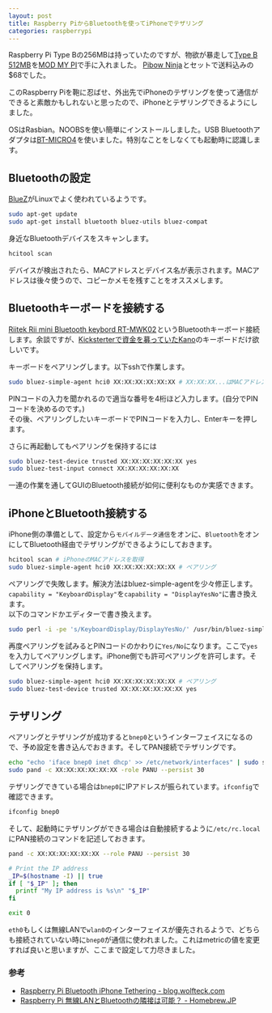 ```yaml
---
layout: post
title: Raspberry PiからBluetoothを使ってiPhoneでテザリング
categories: raspberrypi
---
```

Raspberry Pi Type Bの256MBは持っていたのですが、物欲が暴走して<a href="http://www.amazon.co.jp/gp/product/B00CBWMXVE/ref=as_li_ss_tl?ie=UTF8&camp=247&creative=7399&creativeASIN=B00CBWMXVE&linkCode=as2&tag=count_0-22">Type B 512MB</a><img src="http://ir-jp.amazon-adsystem.com/e/ir?t=count_0-22&l=as2&o=9&a=B00CBWMXVE" width="1" height="1" border="0" alt="" style="border:none !important; margin:0px !important;" />を[MOD MY PI][1]で手に入れました。
<a href="http://www.amazon.co.jp/gp/product/B00EHV05VW/ref=as_li_ss_tl?ie=UTF8&camp=247&creative=7399&creativeASIN=B00EHV05VW&linkCode=as2&tag=count_0-22">Pibow Ninja</a><img src="http://ir-jp.amazon-adsystem.com/e/ir?t=count_0-22&l=as2&o=9&a=B00EHV05VW" width="1" height="1" border="0" alt="" style="border:none !important; margin:0px !important;" />とセットで送料込みの$68でした。

このRaspberry Piを鞄に忍ばせ、外出先でiPhoneのテザリングを使って通信ができると素敵かもしれないと思ったので、iPhoneとテザリングできるようにしました。

OSはRasbian。NOOBSを使い簡単にインストールしました。USB Bluetoothアダプタは<a href="http://www.amazon.co.jp/gp/product/B0071TE1G2/ref=as_li_ss_tl?ie=UTF8&camp=247&creative=7399&creativeASIN=B0071TE1G2&linkCode=as2&tag=count_0-22">BT-MICRO4</a><img src="http://ir-jp.amazon-adsystem.com/e/ir?t=count_0-22&l=as2&o=9&a=B0071TE1G2" width="1" height="1" border="0" alt="" style="border:none !important; margin:0px !important;" />を使いました。特別なことをしなくても起動時に認識します。

## Bluetoothの設定
[BlueZ][4]がLinuxでよく使われているようです。

``` bash
sudo apt-get update
sudo apt-get install bluetooth bluez-utils bluez-compat
```

身近なBluetoothデバイスをスキャンします。

``` bash
hcitool scan
```

デバイスが検出されたら、MACアドレスとデバイス名が表示されます。MACアドレスは後々使うので、コピーかメモを残すことをオススメします。

## Bluetoothキーボードを接続する
<a href="http://www.amazon.co.jp/gp/product/B004I23KEE/ref=as_li_ss_tl?ie=UTF8&camp=247&creative=7399&creativeASIN=B004I23KEE&linkCode=as2&tag=count_0-22">Riitek Rii mini Bluetooth keybord RT-MWK02</a><img src="http://ir-jp.amazon-adsystem.com/e/ir?t=count_0-22&l=as2&o=9&a=B004I23KEE" width="1" height="1" border="0" alt="" style="border:none !important; margin:0px !important;" />というBluetoothキーボード接続します。余談ですが、[Kicksterterで資金を募っていたKano][2]のキーボードだけ欲しいです。

キーボードをペアリングします。以下sshで作業します。

``` bash
sudo bluez-simple-agent hci0 XX:XX:XX:XX:XX:XX # XX:XX:XX...はMACアドレス
```

PINコードの入力を聞かれるので適当な番号を4桁ほど入力します。(自分でPINコードを決めるのです。)  
その後、ペアリングしたいキーボードでPINコードを入力し、Enterキーを押します。

さらに再起動してもペアリングを保持するには

``` bash
sudo bluez-test-device trusted XX:XX:XX:XX:XX:XX yes
sudo bluez-test-input connect XX:XX:XX:XX:XX:XX
```

一連の作業を通してGUIのBluetooth接続が如何に便利なものか実感できます。

## iPhoneとBluetooth接続する
iPhone側の準備として、設定から`モバイルデータ通信`をオンに、`Bluetooth`をオンにしてBluetooth経由でテザリングができるようにしておきます。

``` bash
hcitool scan # iPhoneのMACアドレスを取得
sudo bluez-simple-agent hci0 XX:XX:XX:XX:XX:XX # ペアリング
```

ペアリングで失敗します。解決方法はbluez-simple-agentを少々修正します。  
`capability = "KeyboardDisplay"`を`capability = "DisplayYesNo"`に書き換えます。  
以下のコマンドかエディターで書き換えます。

``` bash
sudo perl -i -pe 's/KeyboardDisplay/DisplayYesNo/' /usr/bin/bluez-simple-agent
```

再度ペアリングを試みるとPINコードのかわりに`Yes/No`になります。ここで`yes`を入力してペアリングします。iPhone側でも許可ペアリングを許可します。そしてペアリングを保持します。

``` bash
sudo bluez-simple-agent hci0 XX:XX:XX:XX:XX:XX # ペアリング
sudo bluez-test-device trusted XX:XX:XX:XX:XX:XX yes
```

## テザリング
ペアリングとテザリングが成功すると`bnep0`というインターフェイスになるので、予め設定を書き込んでおきます。そしてPAN接続でテザリングです。

``` bash
echo "echo 'iface bnep0 inet dhcp' >> /etc/network/interfaces" | sudo sh
sudo pand -c XX:XX:XX:XX:XX:XX -role PANU --persist 30
```

テザリングできている場合は`bnep0`にIPアドレスが振られています。`ifconfig`で確認できます。

``` bash
ifconfig bnep0
```

そして、起動時にテザリングができる場合は自動接続するように`/etc/rc.local`にPAN接続のコマンドを記述しておきます。

``` bash
pand -c XX:XX:XX:XX:XX:XX --role PANU --persist 30

# Print the IP address
_IP=$(hostname -I) || true
if [ "$_IP" ]; then
  printf "My IP address is %s\n" "$_IP"
fi

exit 0
```

`eth0`もしくは無線LANで`wlan0`のインターフェイスが優先されるようで、どちらも接続されていない時に`bnep0`が通信に使われました。これはmetricの値を変更すれば良いと思いますが、ここまで設定して力尽きました。

### 参考
* [Raspberry Pi Bluetooth iPhone Tethering - blog.wolfteck.com][5]
* [Raspberry Pi 無線LANとBluetoothの隣接は可能？ - Homebrew.JP][6]

[1]: https://www.modmypi.com/
[2]: https://www.kickstarter.com/projects/alexklein/kano-a-computer-anyone-can-make
[3]: http://blog.kugelfish.com/2012/10/look-ma-no-wires-raspberry-pi-bluetooth.html
[4]: http://www.bluez.org/
[5]: http://blog.wolfteck.com/projects/raspi/bluetooth-iphone-internet/
[6]: http://homebrew.jp/show?page=1464
